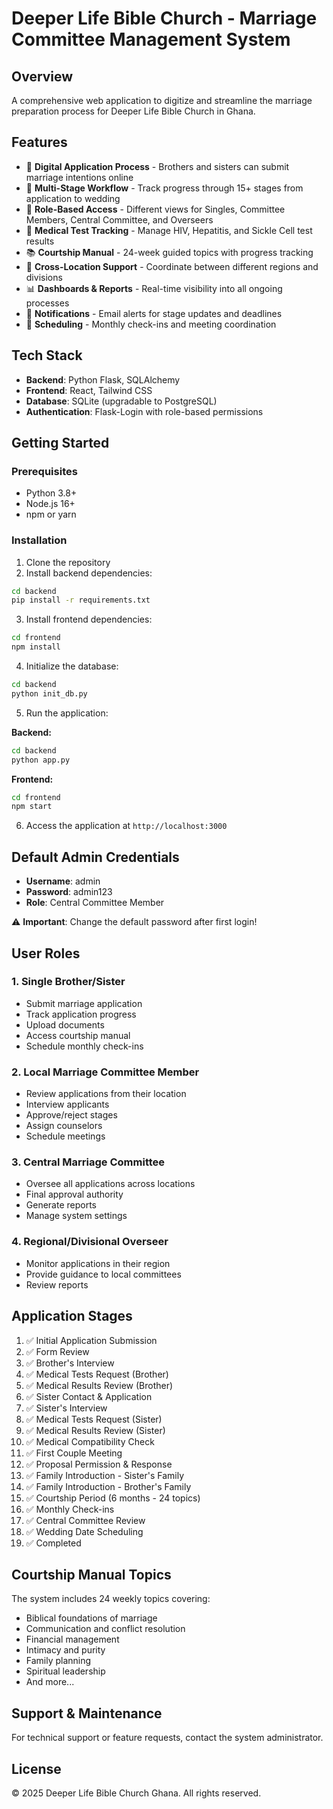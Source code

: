 # Deeper Life Bible Church - Marriage Committee Management System

## Overview
A comprehensive web application to digitize and streamline the marriage preparation process for Deeper Life Bible Church in Ghana.

## Features
- 📝 **Digital Application Process** - Brothers and sisters can submit marriage intentions online
- 🔄 **Multi-Stage Workflow** - Track progress through 15+ stages from application to wedding
- 👥 **Role-Based Access** - Different views for Singles, Committee Members, Central Committee, and Overseers
- 🏥 **Medical Test Tracking** - Manage HIV, Hepatitis, and Sickle Cell test results
- 📚 **Courtship Manual** - 24-week guided topics with progress tracking
- 📍 **Cross-Location Support** - Coordinate between different regions and divisions
- 📊 **Dashboards & Reports** - Real-time visibility into all ongoing processes
- 🔔 **Notifications** - Email alerts for stage updates and deadlines
- 📅 **Scheduling** - Monthly check-ins and meeting coordination

## Tech Stack
- **Backend**: Python Flask, SQLAlchemy
- **Frontend**: React, Tailwind CSS
- **Database**: SQLite (upgradable to PostgreSQL)
- **Authentication**: Flask-Login with role-based permissions

## Getting Started

### Prerequisites
- Python 3.8+
- Node.js 16+
- npm or yarn

### Installation

1. Clone the repository
2. Install backend dependencies:
```bash
cd backend
pip install -r requirements.txt
```

3. Install frontend dependencies:
```bash
cd frontend
npm install
```

4. Initialize the database:
```bash
cd backend
python init_db.py
```

5. Run the application:

**Backend:**
```bash
cd backend
python app.py
```

**Frontend:**
```bash
cd frontend
npm start
```

6. Access the application at `http://localhost:3000`

## Default Admin Credentials
- **Username**: admin
- **Password**: admin123
- **Role**: Central Committee Member

⚠️ **Important**: Change the default password after first login!

## User Roles

### 1. Single Brother/Sister
- Submit marriage application
- Track application progress
- Upload documents
- Access courtship manual
- Schedule monthly check-ins

### 2. Local Marriage Committee Member
- Review applications from their location
- Interview applicants
- Approve/reject stages
- Assign counselors
- Schedule meetings

### 3. Central Marriage Committee
- Oversee all applications across locations
- Final approval authority
- Generate reports
- Manage system settings

### 4. Regional/Divisional Overseer
- Monitor applications in their region
- Provide guidance to local committees
- Review reports

## Application Stages

1. ✅ Initial Application Submission
2. ✅ Form Review
3. ✅ Brother's Interview
4. ✅ Medical Tests Request (Brother)
5. ✅ Medical Results Review (Brother)
6. ✅ Sister Contact & Application
7. ✅ Sister's Interview
8. ✅ Medical Tests Request (Sister)
9. ✅ Medical Results Review (Sister)
10. ✅ Medical Compatibility Check
11. ✅ First Couple Meeting
12. ✅ Proposal Permission & Response
13. ✅ Family Introduction - Sister's Family
14. ✅ Family Introduction - Brother's Family
15. ✅ Courtship Period (6 months - 24 topics)
16. ✅ Monthly Check-ins
17. ✅ Central Committee Review
18. ✅ Wedding Date Scheduling
19. ✅ Completed

## Courtship Manual Topics
The system includes 24 weekly topics covering:
- Biblical foundations of marriage
- Communication and conflict resolution
- Financial management
- Intimacy and purity
- Family planning
- Spiritual leadership
- And more...

## Support & Maintenance
For technical support or feature requests, contact the system administrator.

## License
© 2025 Deeper Life Bible Church Ghana. All rights reserved.

